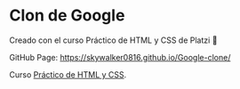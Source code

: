 # Clon de Google

Creado con el curso Práctico de HTML y CSS de Platzi :green_heart:

GitHub Page: https://skywalker0816.github.io/Google-clone/

Curso [Práctico de HTML y CSS](https://platzi.com/clases/html-practico/).
